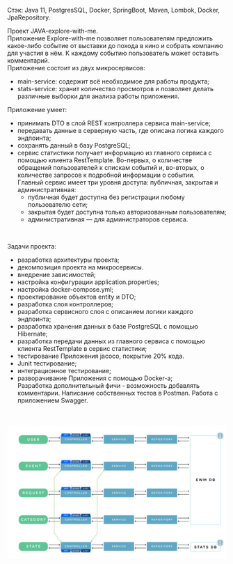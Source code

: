 
Стэк: Java 11, PostgresSQL, Docker, SpringBoot, Maven, Lombok, Docker, JpaRepository.

Проект JAVA-explore-with-me. <br>
Приложение Explore-with-me позволяет пользователям предложить какое-либо событие от выставки до похода в кино и собрать компанию для участия в нём.
К каждому событию пользователь может оставить комментарий.<br>
Приложение состоит из двух микросервисов:<br>
 - main-service: содержит всё необходимое для работы продукта;<br>
 - stats-service: хранит количество просмотров и позволяет делать различные выборки для анализа работы приложения.<br>

Приложение умеет:<br>
- принимать DTO в слой REST контроллера сервиса main-service;<br>
- передавать данные в серверную часть, где описана логика каждого эндпоинта;<br>
- сохранять данный в базу PostgreSQL;<br>
- сервис статистики получает информацию из главного сервиса с помощью клиента RestTemplate. Во-первых, о количестве обращений пользователей к спискам событий и, во-вторых, о количестве запросов к подробной информации о событии.<br>
Главный сервис имеет три уровня доступа: публичная, закрытая и административная: <br>
   - публичная будет доступна без регистрации любому пользователю сети;
   - закрытая будет доступна только авторизованным пользователям;
   - административная — для администраторов сервиса.
<br>

Задачи проекта:<br>
- разработка архитектуры проекта;<br>
- декомпозиция проекта на микросервисы. <br>
- внедрение зависимостей;<br>
- настройка конфигурации application.properties;<br>
- настройка docker-compose.yml;<br>
- проектирование объектов entity и DTO;<br>
- разработка слоя контроллеров;<br>
- разработка сервисного слоя с описанием логики каждого эндпоинта;<br>
- разработка хранения данных в базе PostgreSQL с помощью Hibernate;<br>
- разработка передачи данных из главного сервиса с помощью клиента RestTemplate в сервис статистики;<br>
- тестирование Приложения jacoco, покрытие 20% кода.<br>
- Junit тестирование; <br>
- интеграционное тестирование;<br>
- разворачивание Приложения с помощью Docker-а;<br>
Разработка дополнительный фичи - возможность добавлять комментарии. Написание собственных тестов в Postman. Работа с приложением Swagger.  <br>
<br>
<br>
<img src='https://github.com/Sveta2022/java-explore-with-me/blob/main/Микросервис.jpeg'/>
